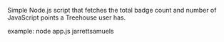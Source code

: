 Simple Node.js script that fetches the total badge count and number of JavaScript points a Treehouse user has.

example: node app.js jarrettsamuels
